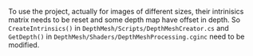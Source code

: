 To use the project, actually for images of different sizes, their intrinisics matrix needs to be reset and some depth map have offset in depth. So `CreateIntrinsics()` in `DepthMesh/Scripts/DepthMeshCreator.cs` and `GetDepth()` in `DepthMesh/Shaders/DepthMeshProcessing.cginc` need to be modified. 
